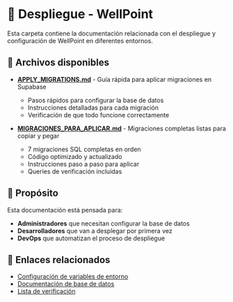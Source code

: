 # 🚀 Despliegue - WellPoint

Esta carpeta contiene la documentación relacionada con el despliegue y configuración de WellPoint en diferentes entornos.

## 📄 Archivos disponibles

- **[APPLY_MIGRATIONS.md](./APPLY_MIGRATIONS.md)** - Guía rápida para aplicar migraciones en Supabase
  - Pasos rápidos para configurar la base de datos
  - Instrucciones detalladas para cada migración
  - Verificación de que todo funcione correctamente

- **[MIGRACIONES_PARA_APLICAR.md](./MIGRACIONES_PARA_APLICAR.md)** - Migraciones completas listas para copiar y pegar
  - 7 migraciones SQL completas en orden
  - Código optimizado y actualizado
  - Instrucciones paso a paso para aplicar
  - Queries de verificación incluidas

## 🎯 Propósito

Esta documentación está pensada para:
- **Administradores** que necesitan configurar la base de datos
- **Desarrolladores** que van a desplegar por primera vez
- **DevOps** que automatizan el proceso de despliegue

## 🔗 Enlaces relacionados

- [Configuración de variables de entorno](../setup/ENV_SETUP.md)
- [Documentación de base de datos](../database/)
- [Lista de verificación](../testing/VERIFICATION_CHECKLIST.md)
